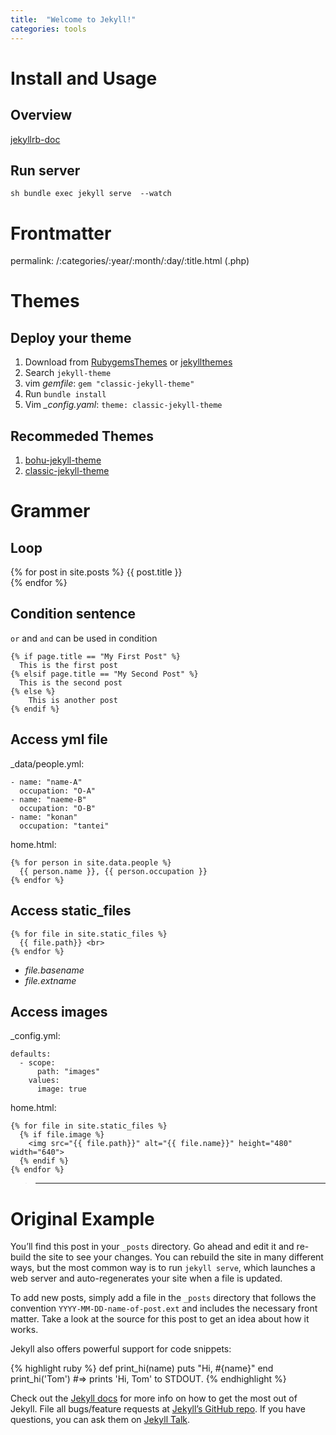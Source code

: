 ```yaml
---
title:  "Welcome to Jekyll!"
categories: tools
---
```


# Install and Usage
## Overview
[jekyllrb-doc](https://jekyllrb.com/docs/)

## Run server
``sh
bundle exec jekyll serve  --watch
``

# Frontmatter
permalink: /:categories/:year/:month/:day/:title.html (.php)

# Themes
## Deploy your theme
1. Download from [RubygemsThemes](https://rubygems.org/) or [jekyllthemes](http://jekyllthemes.org/)
1. Search `jekyll-theme`
1. vim *gemfile*:
``
gem "classic-jekyll-theme"
``
1. Run ``bundle install``
1. Vim *_config.yaml*:
``
theme: classic-jekyll-theme
``

## Recommeded Themes
1. [bohu-jekyll-theme](https://llawlight.github.io/bohu-jekyll-theme/)
2. [classic-jekyll-theme](https://github.com/Balancingrock/classic-jekyll-theme)

# Grammer
## Loop

{% for post in site.posts %}
  {{ post.title }} <br>
{% endfor %}

## Condition sentence

``or`` and ``and`` can be used in condition

```
{% if page.title == "My First Post" %}
  This is the first post
{% elsif page.title == "My Second Post" %}
  This is the second post
{% else %}
    This is another post
{% endif %}
```

## Access yml file

_data/people.yml:
```
- name: "name-A"
  occupation: "O-A"
- name: "naeme-B"
  occupation: "O-B"
- name: "konan"
  occupation: "tantei"
```

home.html:
```
{% for person in site.data.people %}
  {{ person.name }}, {{ person.occupation }}
{% endfor %}
```

## Access static_files
```
{% for file in site.static_files %}
  {{ file.path}} <br>
{% endfor %}
```

- *file.basename*
- *file.extname*


## Access images
_config.yml:
```
defaults:
  - scope:
      path: "images"
    values:
      image: true
```

home.html:
```
{% for file in site.static_files %}
  {% if file.image %}
    <img src="{{ file.path}}" alt="{{ file.name}}" height="480" width="640">
  {% endif %}
{% endfor %}
```


>  ---
# Original Example
You’ll find this post in your `_posts` directory. Go ahead and edit it and re-build the site to see your changes. You can rebuild the site in many different ways, but the most common way is to run `jekyll serve`, which launches a web server and auto-regenerates your site when a file is updated.

To add new posts, simply add a file in the `_posts` directory that follows the convention `YYYY-MM-DD-name-of-post.ext` and includes the necessary front matter. Take a look at the source for this post to get an idea about how it works.

Jekyll also offers powerful support for code snippets:

{% highlight ruby %}
def print_hi(name)
  puts "Hi, #{name}"
end
print_hi('Tom')
#=> prints 'Hi, Tom' to STDOUT.
{% endhighlight %}

Check out the [Jekyll docs][jekyll-docs] for more info on how to get the most out of Jekyll. File all bugs/feature requests at [Jekyll’s GitHub repo][jekyll-gh]. If you have questions, you can ask them on [Jekyll Talk][jekyll-talk].

[jekyll-docs]: https://jekyllrb.com/docs/home
[jekyll-gh]:   https://github.com/jekyll/jekyll
[jekyll-talk]: https://talk.jekyllrb.com/
